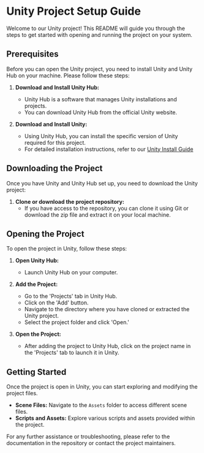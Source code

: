 # Unity Project Setup Guide

Welcome to our Unity project! This README will guide you through the steps to get started with opening and running the project on your system.

## Prerequisites

Before you can open the Unity project, you need to install Unity and Unity Hub on your machine. Please follow these steps:

1. **Download and Install Unity Hub:**
   - Unity Hub is a software that manages Unity installations and projects.
   - You can download Unity Hub from the official Unity website.

2. **Download and Install Unity:**
   - Using Unity Hub, you can install the specific version of Unity required for this project.
   - For detailed installation instructions, refer to our [Unity Install Guide](https://github.com/feit-swen90014/TT-Quoll/blob/main/docs/Spring2/Learning%20materials/frontend/unity%20install%20guide.md)

## Downloading the Project

Once you have Unity and Unity Hub set up, you need to download the Unity project:

1. **Clone or download the project repository:**
   - If you have access to the repository, you can clone it using Git or download the zip file and extract it on your local machine.

## Opening the Project

To open the project in Unity, follow these steps:

1. **Open Unity Hub:**
   - Launch Unity Hub on your computer.

2. **Add the Project:**
   - Go to the 'Projects' tab in Unity Hub.
   - Click on the 'Add' button.
   - Navigate to the directory where you have cloned or extracted the Unity project.
   - Select the project folder and click 'Open.'

3. **Open the Project:**
   - After adding the project to Unity Hub, click on the project name in the 'Projects' tab to launch it in Unity.

## Getting Started

Once the project is open in Unity, you can start exploring and modifying the project files.

- **Scene Files:** Navigate to the `Assets` folder to access different scene files.
- **Scripts and Assets:** Explore various scripts and assets provided within the project.

For any further assistance or troubleshooting, please refer to the documentation in the repository or contact the project maintainers.
